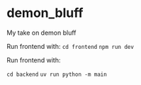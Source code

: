 # demon_bluff
My take on demon bluff

Run frontend with:
`cd frontend`
`npm run dev`

Run frontend with:

`cd backend`
`uv run python -m main`